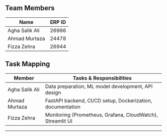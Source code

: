 ## Team Members

| Name             | ERP ID | 
|------------------|--------|
| Agha Salik Ali   | 26986  | 
| Ahmad Murtaza    | 24478  | 
| Fizza Zehra      | 26944  | 

## Task Mapping

| Member           | Tasks & Responsibilities                                      |
|------------------|--------------------------------------------------------------|
| Agha Salik Ali   | Data preparation, ML model development, API design           |
| Ahmad Murtaza    | FastAPI backend, CI/CD setup, Dockerization, documentation   |
| Fizza Zehra      | Monitoring (Prometheus, Grafana, CloudWatch), Streamlit UI   |

---

